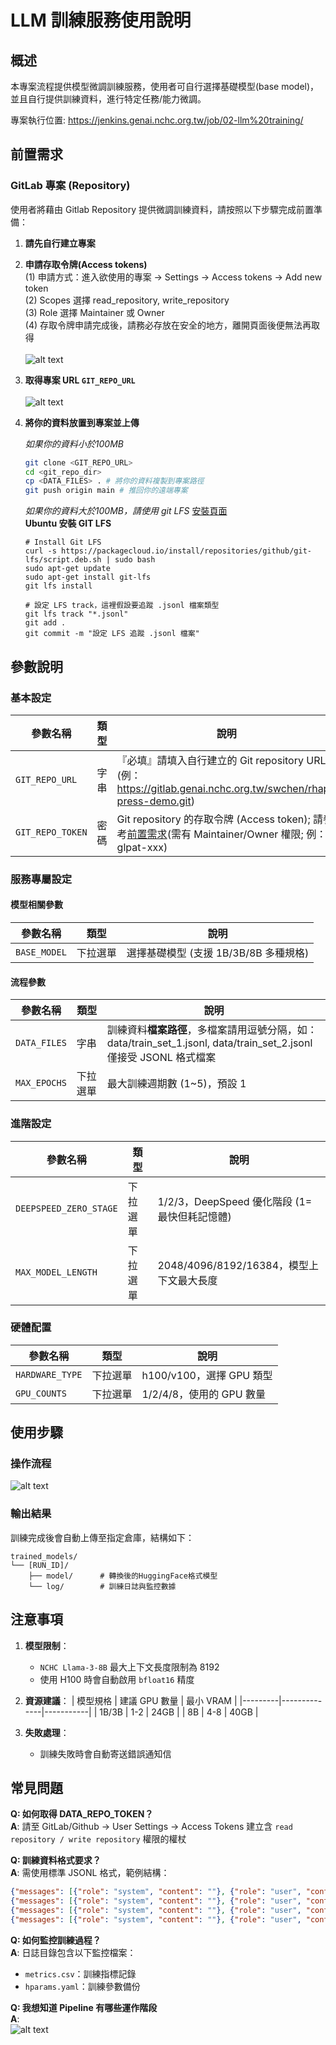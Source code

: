 # LLM 訓練服務使用說明

## 概述
本專案流程提供模型微調訓練服務，使用者可自行選擇基礎模型(base model)，並且自行提供訓練資料，進行特定任務/能力微調。

專案執行位置: https://jenkins.genai.nchc.org.tw/job/02-llm%20training/

## 前置需求
### GitLab 專案 (Repository)
使用者將藉由 Gitlab Repository 提供微調訓練資料，請按照以下步驟完成前置準備：

1. **請先自行建立專案**
2. **申請存取令牌(Access tokens)**<br />
  (1) 申請方式：進入欲使用的專案 -> Settings -> Access tokens -> Add new token<br />
  (2) Scopes 選擇 read_repository, write_repository<br />
  (3) Role 選擇 Maintainer 或 Owner<br />
  (4) 存取令牌申請完成後，請務必存放在安全的地方，離開頁面後便無法再取得<br /><br />
    ![alt text](/img/token.png)
3. **取得專案 URL `GIT_REPO_URL`**<br /><br />
    ![alt text](/img/repo_url.png)
4. **將你的資料放置到專案並上傳**
    
    *如果你的資料小於100MB* 
    ```bash
    git clone <GIT_REPO_URL>
    cd <git_repo_dir>
    cp <DATA_FILES> . # 將你的資料複製到專案路徑
    git push origin main # 推回你的遠端專案
    ```
    *如果你的資料大於100MB，請使用 git LFS* 
     [安裝頁面](https://github.com/git-lfs/git-lfs/wiki/Installation)<br />
    **Ubuntu 安裝 GIT LFS**

    ```shell
    # Install Git LFS
    curl -s https://packagecloud.io/install/repositories/github/git-lfs/script.deb.sh | sudo bash
    sudo apt-get update
    sudo apt-get install git-lfs
    git lfs install

    # 設定 LFS track，這裡假設要追蹤 .jsonl 檔案類型
    git lfs track "*.jsonl" 
    git add .
    git commit -m "設定 LFS 追蹤 .jsonl 檔案"
    ```

## 參數說明
### 基本設定
| 參數名稱 | 類型 | 說明 |
|---------|------|------|
| `GIT_REPO_URL` | 字串 | 『必填』請填入自行建立的 Git repository URL (例： https://gitlab.genai.nchc.org.tw/swchen/rhap-press-demo.git) |
| `GIT_REPO_TOKEN` | 密碼 |  Git repository 的存取令牌 (Access token); 請參考[前置需求](#gitlab)(需有 Maintainer/Owner 權限; 例： glpat-xxx) |

### 服務專屬設定
#### 模型相關參數

| 參數名稱 | 類型 | 說明 |
|---------|------|------|
| `BASE_MODEL` | 下拉選單 | 選擇基礎模型 (支援 1B/3B/8B 多種規格) |

#### 流程參數
| 參數名稱 | 類型 | 說明 |
|---------|------|------|
| `DATA_FILES` | 字串 | 訓練資料**檔案路徑**，多檔案請用逗號分隔，如：data/train_set_1.jsonl, data/train_set_2.jsonl<br />僅接受 JSONL 格式檔案 |
| `MAX_EPOCHS` | 下拉選單 | 最大訓練週期數 (1~5)，預設 1 |

### 進階設定
| 參數名稱 | 類型 | 說明 |
|---------|------|------|
| `DEEPSPEED_ZERO_STAGE` | 下拉選單 | 1/2/3，DeepSpeed 優化階段 (1=最快但耗記憶體) |
| `MAX_MODEL_LENGTH` | 下拉選單 | 2048/4096/8192/16384，模型上下文最大長度 |

### 硬體配置
| 參數名稱 | 類型 | 說明 |
|---------|------|------|
| `HARDWARE_TYPE` | 下拉選單 | h100/v100，選擇 GPU 類型 |
| `GPU_COUNTS` | 下拉選單 | 1/2/4/8，使用的 GPU 數量 |



## 使用步驟
### 操作流程
![alt text](/img/overall_flow_chart.png)

### 輸出結果
訓練完成後會自動上傳至指定倉庫，結構如下：
```
trained_models/
└── [RUN_ID]/
    ├── model/      # 轉換後的HuggingFace格式模型
    └── log/        # 訓練日誌與監控數據
```

## 注意事項
1. **模型限制**：
   - `NCHC Llama-3-8B` 最大上下文長度限制為 8192
   - 使用 H100 時會自動啟用 `bfloat16` 精度

2. **資源建議**：
   | 模型規格 | 建議 GPU 數量 | 最小 VRAM |
   |---------|--------------|-----------|
   | 1B/3B   | 1-2          | 24GB      |
   | 8B      | 4-8          | 40GB      |

3. **失敗處理**：
   - 訓練失敗時會自動寄送錯誤通知信


## 常見問題
**Q: 如何取得 DATA_REPO_TOKEN？**  <br />
**A**: 請至 GitLab/Github → User Settings → Access Tokens 建立含 `read repository / write repository` 權限的權杖<br />

**Q: 訓練資料格式要求？**<br />
**A**: 需使用標準 JSONL 格式，範例結構：<br />
```json
{"messages": [{"role": "system", "content": ""}, {"role": "user", "content": "交通部函知各縣市政府辦理交通建設工作一案，我要寫一份簽陳核示後，以便簽全案陳請首長室參酌。請提供簽及便簽主旨及說明，交通部來函如下：\n\n主旨：檢送交通建設工作計畫一份，請查照。\n說明：\n一、依據交通部來函辦理。\n二、檢送交通建設工作計畫一份。"}, {"role": "assistant", "content": "<think>\n首先，我們需要了解指令的內容，即交通部函知各縣市政府辦理交通建設工作一案。接下來，我們需要根據交通部來函的內容，撰寫一份簽陳核示的公文。簽陳核示的公文需要包括主旨、說明等部分。在主旨部分，我們需要簡明扼要地表達公文的內容。在說明部分，我們需要根據交通部來函的內容，列出相關的依據和內容。另外，我們還需要撰寫便簽說明，包括相關的背景、內容和處理方式。最後，我們需要根據相關的法規和政策，確保公文的內容正確、完整。\n</think>\n\n簽內容擬稿如下：\n主旨：有關交通建設工作計畫一案，簽請核示。\n說明：\n一、依據交通部本（Ｏ）年Ｏ月Ｏ日Ｏ字第Ｏ號函辦理。                      \n二、來文內容如下：交通部為加強交通建設工作，特檢送交通建設工作計畫一份，請各縣市政府參酌辦理。\n三、旨揭更新版交通建設工作計畫陳送首長室保管使用。\n\n便簽說明如下：\n\n一、有關交通部製作之「交通建設工作計畫」，業經Ｏ年Ｏ月Ｏ日Ｏ號簽準在案，謹請鈞閱。\n二、另舊版交通建設工作計畫，敬請逕行銷毀。\n三、謹陳「交通建設工作計畫」暨原簽陳影本各１份。"}]}
{"messages": [{"role": "system", "content": ""}, {"role": "user", "content": "內政部檢送「都市更新條例」修正草案，請財政部於110年6月30日前提出審查意見"}, {"role": "assistant", "content": "<think>\n首先，我們需要了解指令的內容，即內政部檢送「都市更新條例」修正草案，請財政部提出審查意見。接下來，我們需要根據相關法規和作業要點進行思考。在這個案例中，財政部需要根據「財政部審查都市更新事業財務計畫作業要點」進行審查。因此，我們需要思考如何根據這些規定提出審查意見。最後，我們需要根據思考結果撰寫公文內容，包括主旨、說明等部分。\n</think>\n\n函:\n主旨:有關「都市更新條例」修正草案審查意見\n說明:\n一、復貴部○○○年○月○○日內授都市字第1100000000號函。\n二、依「財政部審查都市更新事業財務計畫作業要點」規定，財政部應審查都市更新事業之財務計畫，確保其財務可行性。\n三、查修正草案中有關都市更新事業財務計畫之規定，財政部認為應加強財務審查機制，避免都市更新事業財務風險。"}]}
{"messages": [{"role": "system", "content": ""}, {"role": "user", "content": "請各機關學校填報有關「能源節約」執行成果，請提供書函的主旨與說明"}, {"role": "assistant", "content": "<think>\n首先，我們需要了解指令的內容，即各機關學校需要填報有關「能源節約」執行成果的相關資料。根據指令，需要提供書函的主旨與說明。因此，我們需要根據經濟部的相關規定和檔案，撰寫書函的內容。書函的主旨應該明確指出填報的目的和截止日期，說明部分則需要提供相關的背景、填報專案和注意事項。根據經濟部的檔案和規定，能源節約是重要的工作，因此需要各機關學校積極參與和填報相關資料。\n</think>\n\n主旨：為協助經濟部統計有關「能源節約」執行成果，請於○○○年○○月○○日前依附件格式填報相關表格（如附件1、2），無執行成果者亦請回復，請查照。\n說明：\n一、依經濟部○○○年○月○○日經授能字第1130760452號函辦理。\n二、為推動能源節約，請各機關學校繼續規劃相關推動內容及作為，並依附件格式填報○○○年○月○日至○○○年○月○○日之推動成果，本次填報專案說明及注意事項詳如附件3。"}]}
{"messages": [{"role": "system", "content": ""}, {"role": "user", "content": "文化部來函申請文化藝術計畫經費，請擬1份回函給文化部，並提供回覆的書函主旨及說明。文化部來函主旨如下：\n○○○年度文化藝術計畫經費補助，核定編號○○○，請審核。"}, {"role": "assistant", "content": "<think>\n首先，我們需要了解文化部的來函內容，包括申請補助經費的目的和金額。接下來，我們需要根據相關法規和程式進行審核和核定。根據文化部的規定，文化藝術機構需要提交經費補助申請表，並提供詳細的經費明細。經過審核後，文化部將撥付補助款項至文化藝術基金專戶。因此，在回覆中，我們需要明確表示同意補助的金額和撥付方式。\n</think>\n\n回函主旨及說明如下：\n主旨：所送文化部申請○○○年度文化藝術計畫經費補助事，復如說明，請查照。\n說明：　\n一、復文化部○年○月○日○號函。\n二、本案（計畫編號：○）所送經費補助申請表經審核，同意補助新臺幣○元；款項將由文化部直接撥付至文化藝術基金專戶。"}]}
```

**Q: 如何監控訓練過程？**<br />
**A**: 日誌目錄包含以下監控檔案：<br />
- `metrics.csv`：訓練指標記錄
- `hparams.yaml`：訓練參數備份

**Q: 我想知道 Pipeline 有哪些運作階段**<br />
**A**: <br />
   ![alt text](/img/workflow_sft.png)